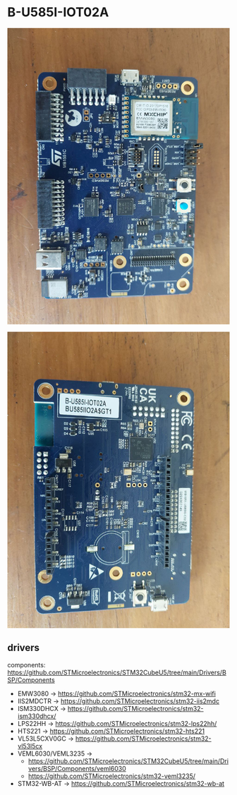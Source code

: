 # B-U585I-IOT02A

![the board](./6337103823411200982.jpg)

![the board 2](./6337103823411200981.jpg)

## drivers

components: https://github.com/STMicroelectronics/STM32CubeU5/tree/main/Drivers/BSP/Components

- EMW3080 -> https://github.com/STMicroelectronics/stm32-mx-wifi
- IIS2MDCTR -> https://github.com/STMicroelectronics/stm32-iis2mdc
- ISM330DHCX -> https://github.com/STMicroelectronics/stm32-ism330dhcx/
- LPS22HH -> https://github.com/STMicroelectronics/stm32-lps22hh/
- HTS221 -> https://github.com/STMicroelectronics/stm32-hts221
- VL53L5CXV0GC -> https://github.com/STMicroelectronics/stm32-vl53l5cx
- VEML6030/VEML3235 ->
  - https://github.com/STMicroelectronics/STM32CubeU5/tree/main/Drivers/BSP/Components/veml6030
  - https://github.com/STMicroelectronics/stm32-veml3235/
- STM32-WB-AT -> https://github.com/STMicroelectronics/stm32-wb-at
